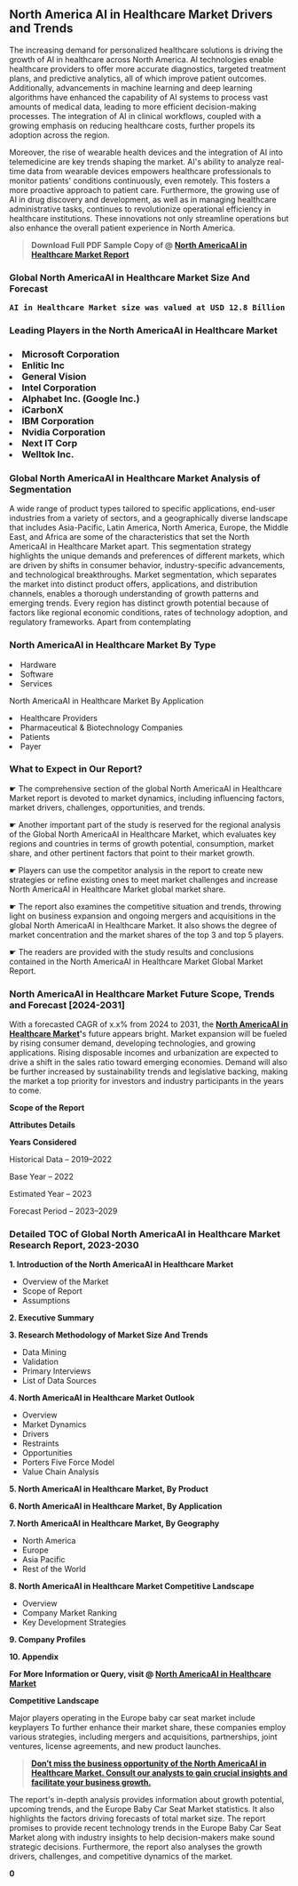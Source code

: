 <p> <h2>North America AI in Healthcare Market Drivers and Trends</h2><p>The increasing demand for personalized healthcare solutions is driving the growth of AI in healthcare across North America. AI technologies enable healthcare providers to offer more accurate diagnostics, targeted treatment plans, and predictive analytics, all of which improve patient outcomes. Additionally, advancements in machine learning and deep learning algorithms have enhanced the capability of AI systems to process vast amounts of medical data, leading to more efficient decision-making processes. The integration of AI in clinical workflows, coupled with a growing emphasis on reducing healthcare costs, further propels its adoption across the region.</p><p>Moreover, the rise of wearable health devices and the integration of AI into telemedicine are key trends shaping the market. AI's ability to analyze real-time data from wearable devices empowers healthcare professionals to monitor patients' conditions continuously, even remotely. This fosters a more proactive approach to patient care. Furthermore, the growing use of AI in drug discovery and development, as well as in managing healthcare administrative tasks, continues to revolutionize operational efficiency in healthcare institutions. These innovations not only streamline operations but also enhance the overall patient experience in North America.</p></p><blockquote id="" class=""><strong>Download Full PDF Sample Copy of @&nbsp;<a href="https://www.verifiedmarketreports.com/download-sample/?rid=570378&utm_source=GitHub-Jan&utm_medium=263" target="_blank">North AmericaAI in Healthcare Market Report</a>&nbsp;&nbsp;</strong></blockquote><h3 id="" class=""><strong>Global&nbsp;North AmericaAI in Healthcare Market Size And Forecast</strong></h3><pre class="reader-text-block__code-block"><strong>AI in Healthcare Market size was valued at USD 12.8 Billion in 2022 and is projected to reach USD 62.4 Billion by 2030, growing at a CAGR of 22.5% from 2024 to 2030.</strong></pre><h3 id="" class="">Leading Players in the&nbsp;North AmericaAI in Healthcare Market</h3><h3 class=""></Li><Li>Microsoft Corporation</Li><Li> Enlitic Inc</Li><Li> General Vision</Li><Li> Intel Corporation</Li><Li> Alphabet Inc. (Google Inc.)</Li><Li> iCarbonX</Li><Li> IBM Corporation</Li><Li> Nvidia Corporation</Li><Li> Next IT Corp</Li><Li> Welltok Inc.</h3><h3 id="" class="">Global&nbsp;North AmericaAI in Healthcare Market Analysis of Segmentation</h3><p id="" class="">A wide range of product types tailored to specific applications, end-user industries from a variety of sectors, and a geographically diverse landscape that includes Asia-Pacific, Latin America, North America, Europe, the Middle East, and Africa are some of the characteristics that set the North AmericaAI in Healthcare Market apart. This segmentation strategy highlights the unique demands and preferences of different markets, which are driven by shifts in consumer behavior, industry-specific advancements, and technological breakthroughs. Market segmentation, which separates the market into distinct product offers, applications, and distribution channels, enables a thorough understanding of growth patterns and emerging trends. Every region has distinct growth potential because of factors like regional economic conditions, rates of technology adoption, and regulatory frameworks. Apart from contemplating</p><h3 id="" class="">North AmericaAI in Healthcare Market&nbsp;By Type</h3><p></Li><Li>Hardware</Li><Li> Software</Li><Li> Services</p><div class="" data-test-id=""><p>North AmericaAI in Healthcare Market&nbsp;By Application</p></div><p class=""></Li><Li>Healthcare Providers</Li><Li> Pharmaceutical & Biotechnology Companies</Li><Li> Patients</Li><Li> Payer</p><div class="" data-test-id=""><h3><span class="">What to Expect in Our Report?</span></h3></div><div class="" data-test-id=""><p><span class="">☛ The comprehensive section of the global North AmericaAI in Healthcare Market report is devoted to market dynamics, including influencing factors, market drivers, challenges, opportunities, and trends.</span></p></div><div class="" data-test-id=""><p><span class="">☛ Another important part of the study is reserved for the regional analysis of the Global North AmericaAI in Healthcare Market, which evaluates key regions and countries in terms of growth potential, consumption, market share, and other pertinent factors that point to their market growth.</span></p></div><div class="" data-test-id=""><p><span class="">☛ Players can use the competitor analysis in the report to create new strategies or refine existing ones to meet market challenges and increase North AmericaAI in Healthcare Market global market share.</span></p></div><div class="" data-test-id=""><p><span class="">☛ The report also examines the competitive situation and trends, throwing light on business expansion and ongoing mergers and acquisitions in the global North AmericaAI in Healthcare Market. It also shows the degree of market concentration and the market shares of the top 3 and top 5 players.</span></p></div><div class="" data-test-id=""><p><span class="">☛ The readers are provided with the study results and conclusions contained in the North AmericaAI in Healthcare Market Global Market Report.</span></p></div><div class="" data-test-id=""><h3><span class="">North AmericaAI in Healthcare Market Future Scope, Trends and Forecast [2024-2031]</span></h3></div><div class="" data-test-id=""><p><span class="">With a forecasted CAGR of x.x% from 2024 to 2031, the <strong><a href="https://www.verifiedmarketreports.com/download-sample/?rid=570378&utm_source=GitHub-Jan&utm_medium=263" target="_blank">North AmericaAI in Healthcare Market</a>'</strong>s future appears bright. Market expansion will be fueled by rising consumer demand, developing technologies, and growing applications. Rising disposable incomes and urbanization are expected to drive a shift in the sales ratio toward emerging economies. Demand will also be further increased by sustainability trends and legislative backing, making the market a top priority for investors and industry participants in the years to come.</span></p><p id="ember66" class="ember-view reader-text-block__paragraph"><strong>Scope of the Report</strong></p><p id="ember67" class="ember-view reader-text-block__paragraph"><strong>Attributes Details</strong></p><p id="ember68" class="ember-view reader-text-block__paragraph"><strong>Years Considered</strong></p><p id="ember69" class="ember-view reader-text-block__paragraph">Historical Data &ndash; 2019&ndash;2022</p><p id="ember70" class="ember-view reader-text-block__paragraph">Base Year &ndash; 2022</p><p id="ember71" class="ember-view reader-text-block__paragraph">Estimated Year &ndash; 2023</p><p id="ember72" class="ember-view reader-text-block__paragraph">Forecast Period &ndash; 2023&ndash;2029</p></div><h3 id="" class="">Detailed TOC of Global North AmericaAI in Healthcare Market Research Report, 2023-2030</h3><p id="" class=""><strong>1. Introduction of the North AmericaAI in Healthcare Market</strong></p><ul><li>Overview of the Market</li><li>Scope of Report</li><li>Assumptions</li></ul><p id="" class=""><strong>2. Executive Summary</strong></p><p id="" class=""><strong>3. Research Methodology of Market Size And Trends</strong></p><ul><li>Data Mining</li><li>Validation</li><li>Primary Interviews</li><li>List of Data Sources</li></ul><p id="" class=""><strong>4. North AmericaAI in Healthcare Market Outlook</strong></p><ul><li>Overview</li><li>Market Dynamics</li><li>Drivers</li><li>Restraints</li><li>Opportunities</li><li>Porters Five Force Model</li><li>Value Chain Analysis</li></ul><p id="" class=""><strong>5. North AmericaAI in Healthcare Market, By Product</strong></p><p id="" class=""><strong>6. North AmericaAI in Healthcare Market, By Application</strong></p><p id="" class=""><strong>7. North AmericaAI in Healthcare Market, By Geography</strong></p><ul><li>North America</li><li>Europe</li><li>Asia Pacific</li><li>Rest of the World</li></ul><p id="" class=""><strong>8. North AmericaAI in Healthcare Market Competitive Landscape</strong></p><ul><li>Overview</li><li>Company Market Ranking</li><li>Key Development Strategies</li></ul><p id="" class=""><strong>9. Company Profiles</strong></p><p id="" class=""><strong>10. Appendix</strong></p><p><strong>For More Information or Query, visit&nbsp;@ <a href="https://www.verifiedmarketreports.com/product/ai-in-healthcare-market-size-and-forecast/" target="_blank">North AmericaAI in Healthcare Market</a></strong></p><p id="ember61" class="ember-view reader-text-block__paragraph"><strong>Competitive Landscape</strong></p><p id="ember62" class="ember-view reader-text-block__paragraph">Major players operating in the Europe baby car seat market include keyplayers To further enhance their market share, these companies employ various strategies, including mergers and acquisitions, partnerships, joint ventures, license agreements, and new product launches.</p><blockquote id="ember63" class="ember-view reader-text-block__blockquote"><strong><a href="https://www.verifiedmarketreports.com/download-sample/?rid=570378&utm_source=GitHub-Jan&utm_medium=263" target="_blank">Don&rsquo;t miss the business opportunity of the North AmericaAI in Healthcare Market. Consult our analysts to gain crucial insights and facilitate your business growth.</a></strong></blockquote><p id="ember64" class="ember-view reader-text-block__paragraph">The report's in-depth analysis provides information about growth potential, upcoming trends, and the Europe Baby Car Seat Market statistics. It also highlights the factors driving forecasts of total market size. The report promises to provide recent technology trends in the Europe Baby Car Seat Market along with industry insights to help decision-makers make sound strategic decisions. Furthermore, the report also analyses the growth drivers, challenges, and competitive dynamics of the market.</p><p class="ember-view reader-text-block__paragraph"><strong>0</strong></p>
